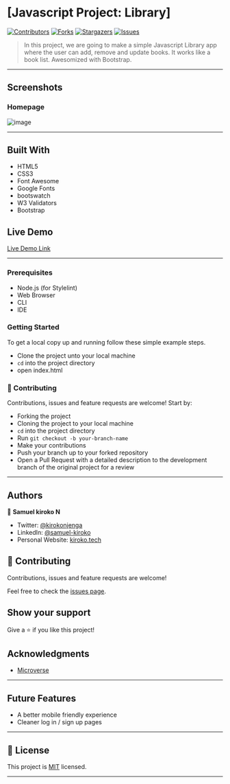 # [Javascript Project: Library]

[![Contributors][contributors-shield]][contributors-url]
[![Forks][forks-shield]][forks-url]
[![Stargazers][stars-shield]][stars-url]
[![Issues][issues-shield]][issues-url]

> In this project, we are going to make a simple Javascript Library app where the user can add, remove and update books. It works like a book list. Awesomized with Bootstrap.

---

## Screenshots

### Homepage

![image](https://user-images.githubusercontent.com/43377799/87075395-f00bb180-c228-11ea-95f7-639ede3ebd9a.png)

---

## Built With

- HTML5
- CSS3
- Font Awesome
- Google Fonts
- bootswatch
- W3 Validators
- Bootstrap

## Live Demo

[Live Demo Link](https://quizzical-yonath-9ac08b.netlify.app/)

---

### Prerequisites

- Node.js (for Stylelint)
- Web Browser
- CLI
- IDE

### Getting Started

To get a local copy up and running follow these simple example steps.

- Clone the project unto your local machine
- `cd` into the project directory
- open index.html

### 🤝 Contributing

Contributions, issues and feature requests are welcome! Start by:

- Forking the project
- Cloning the project to your local machine
- `cd` into the project directory
- Run `git checkout -b your-branch-name`
- Make your contributions
- Push your branch up to your forked repository
- Open a Pull Request with a detailed description to the development branch of the original project for a review

---

## Authors

👤 **Samuel kiroko N**

- Twitter: [@kirokonjenga](https://twitter.com/kirokonjenga)
- LinkedIn: [@samuel-kiroko](https://www.linkedin.com/in/samuel-kiroko/)
- Personal Website: [kiroko.tech](https://www.kiroko.tech/)

## 🤝 Contributing

Contributions, issues and feature requests are welcome!

Feel free to check the [issues page](https://github.com/Samkiroko/library_app_js/issues).

## Show your support

Give a ⭐️ if you like this project!

## Acknowledgments

- [Microverse](https://microverse.org)

---

## Future Features

- A better mobile friendly experience
- Cleaner log in / sign up pages

---

## 📝 License

This project is [MIT](lic.url) licensed.

---

[contributors-shield]: https://img.shields.io/github/contributors/Samkiroko/library_app_js.svg?style=flat-square
[contributors-url]: https://github.com/Samkiroko/library_app_js/graphs/contributors
[forks-shield]: https://img.shields.io/github/forks/Samkiroko/library_app_js.svg?style=flat-square
[forks-url]: https://github.com/Samkiroko/library_app_js/network/members
[stars-shield]: https://img.shields.io/github/stars/Samkiroko/library_app_js.svg?style=flat-square
[stars-url]: https://github.com/Samkiroko/library_app_js/stargazers
[issues-shield]: https://img.shields.io/github/issues/Samkiroko/library_app_js.svg?style=flat-square
[issues-url]: https://github.com/Samkiroko/library_app_js/issues
